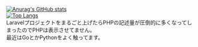[![Anurag's GitHub stats](https://github-readme-stats.vercel.app/api?username=KLag-SF)](https://github.com/anuraghazra/github-readme-stats)  
[![Top Langs](https://github-readme-stats.vercel.app/api/top-langs/?username=KLag-SF&hide=PHPblade)](https://github.com/anuraghazra/github-readme-stats)  
Laravelプロジェクトをまるごと上げたらPHPの記述量が圧倒的に多くなってしまったのでPHPは表示させてません。  
最近はGoとかPythonをよく触ってます。
